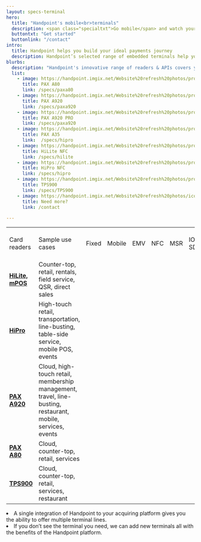 ```yaml
---
layout: specs-terminal
hero:
  title: "Handpoint's mobile<br>terminals"
  description: <span class="specialtxt">Go mobile</span> and watch your <br>merchants grow
  buttontxt: "Get started"
  buttonlink: "/contact"
intro:
  title: Handpoint helps you build your ideal payments journey
  description: Handpoint’s selected range of embedded terminals help you grow. <br> Smart. Integrated. Cost-effective. Revenue-driving.<br>
blurbs:
  description: "Handpoint's innovative range of readers & APIs covers your key use cases. <br> Find the right solution:"
  list: 
    - image: https://handpoint.imgix.net/Website%20refresh%20photos/product-images/Pax_A80.png
      title: PAX A80
      link: /specs/paxa80
    - image: https://handpoint.imgix.net/Website%20refresh%20photos/product-images/SmartPOS_clean.png
      title: PAX A920
      link: /specs/paxa920
    - image: https://handpoint.imgix.net/Website%20refresh%20photos/product-images/a920pro.png
      title: PAX A920 PRO
      link: /specs/paxa920
    - image: https://handpoint.imgix.net/Website%20refresh%20photos/product-images/a35.png
      title: PAX A35
      link:  /specs/hipro
    - image: https://handpoint.imgix.net/Website%20refresh%20photos/product-images/HiLite_big.jpg?fit=crop&crop=focalpoint&fp-y=.53&h=600&w=480&fp-z=4.5&fp-x=.5
      title: HiLite NFC
      link: /specs/hilite
    - image: https://handpoint.imgix.net/Website%20refresh%20photos/product-images/HiPro_and_Sled2.png?w=300
      title: HiPro NFC
      link: /specs/hipro
    - image: https://handpoint.imgix.net/Website%20refresh%20photos/product-images/TPS900_zoom.png
      title: TPS900
      link: /specs/TPS900
    - image: https://handpoint.imgix.net/Website%20refresh%20photos/icons/ico11.svg
      title: Need more?
      link: /contact
      
---
```


<table class="table table-striped table-custom">
  <tbody>
    <tr class="table-custom-header">
      <td>Card readers</td>
      <td>Sample use cases</td>
      <td>Fixed</td>
      <td>Mobile</td>
      <td>EMV</td>
      <td>NFC</td>
      <td>MSR</td>
      <td>IOS SDK</td>
      <td>Android SDK</td>
      <td>Windows SDK</td>
      <td>Express SDK</td>
      <td>REST API or JS</td>
      <td>Barcode scanner</td>
      <td>Stand-alone integrated ready</td>
    </tr>
    <tr>
      <td><b><a href="/specs/hilite">HiLite, mPOS</a></b></td>
      <td>Counter-top, retail, rentals, field service, QSR, direct sales</td>
      <td><i class="fas fa-check"></i></td>
      <td><i class="fas fa-check"></i></td>
      <td><i class="fas fa-check"></i></td>
      <td><i class="fas fa-check"></i></td>
      <td><i class="fas fa-check"></i></td>
      <td><i class="fas fa-check"></i></td>
      <td><i class="fas fa-check"></i></td>
      <td><i class="fas fa-check"></i></td>
      <td><i class="fas fa-check"></i></td>
      <td>&nbsp;</td>
      <td>&nbsp;</td>
      <td>&nbsp;</td>
    </tr>
    <tr>
      <td><b><a href="/specs/hipro">HiPro</a></b></td>
      <td>High-touch retail, transportation, line-busting, table-side service, mobile POS, events</td>
      <td>&nbsp;</td>
      <td><i class="fas fa-check"></i></td>
      <td><i class="fas fa-check"></i></td>
      <td><i class="fas fa-check"></i></td>
      <td><i class="fas fa-check"></i></td>
      <td><i class="fas fa-check"></i></td>
      <td>&nbsp;</td>
      <td>&nbsp;</td>
      <td><i class="fas fa-check"></i></td>
      <td>&nbsp;</td>
      <td><i class="fas fa-check"></i></td>
      <td><i class="fas fa-check"></i></td>
    </tr>
    <tr>
      <td><b><a href="/specs/paxa920">PAX A920</a></b></td>
      <td>Cloud, high-touch retail, membership management, travel, line-busting, restaurant, mobile, services, events</td>
      <td><i class="fas fa-check"></i></td>
      <td><i class="fas fa-check"></i></td>
      <td><i class="fas fa-check"></i></td>
      <td><i class="fas fa-check"></i></td>
      <td><i class="fas fa-check"></i></td>
      <td>&nbsp;</td>
      <td><i class="fas fa-check"></i></td>
      <td>&nbsp;</td>
      <td>&nbsp;</td>
      <td><i class="fas fa-check"></i></td>
      <td><i class="fas fa-check"></i></td>
      <td><i class="fas fa-check"></i></td>
    </tr>
        <tr>
      <td><b><a href="/specs/paxa80">PAX A80</a></b></td>
      <td>Cloud, counter-top, retail, services</td>
      <td><i class="fas fa-check"></i></td>
      <td><i class="fas fa-check"></i></td>
      <td><i class="fas fa-check"></i></td>
      <td><i class="fas fa-check"></i></td>
      <td><i class="fas fa-check"></i></td>
      <td>&nbsp;</td>
      <td><i class="fas fa-check"></i></td>
      <td>&nbsp;</td>
      <td>&nbsp;</td>
      <td><i class="fas fa-check"></i></td>
      <td><i class="fas fa-check"></i></td>
      <td><i class="fas fa-check"></i></td>
    </tr>
        <tr>
      <td><b><a href="/specs/TPS900"> TPS900</a></b></td>
      <td>Cloud, counter-top, retail, services, restaurant</td>
      <td class="fa-check-orange"><i class="fas fa-check"></i></td>
      <td class="fa-check-orange"><i class="fas fa-check"></i></td>
      <td class="fa-check-orange"><i class="fas fa-check"></i></td>
      <td class="fa-check-orange"><i class="fas fa-check"></i></td>
      <td class="fa-check-orange"><i class="fas fa-check"></i></td>
      <td class="fa-check-orange"><i class="fas fa-check"></i></td>
      <td class="fa-check-orange"><i class="fas fa-check"></i></td>
      <td class="fa-check-orange"><i class="fas fa-check"></i></td>
      <td class="fa-check-orange"><i class="fas fa-check"></i></td>
      <td class="fa-check-orange"><i class="fas fa-check"></i></td>
      <td class="fa-check-orange"><i class="fas fa-check"></i></td>
      <td class="fa-check-orange"><i class="fas fa-check"></i></td>        
    </tr>
  </tbody>
</table>
  

<li>A single integration of Handpoint to your acquiring platform gives you the ability to offer multiple terminal lines.</li>
<li>If you don’t see the terminal you need, we can add new terminals all with the benefits of the Handpoint platform.</li>
